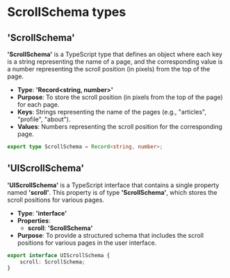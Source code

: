 # ScrollSchema types

## 'ScrollSchema'

**'ScrollSchema'** is a TypeScript type that defines an object where each key is a string representing the name of a page, and the corresponding value is a number representing the scroll position (in pixels) from the top of the page.
- **Type**: **'Record<string, number>'**
- **Purpose**: To store the scroll position (in pixels from the top of the page) for each page.
- **Keys**: Strings representing the name of the pages (e.g., "articles", "profile", "about").
- **Values**: Numbers representing the scroll position for the corresponding page.

```typescript
export type ScrollSchema = Record<string, number>;
```

## 'UIScrollSchema'

**'UIScrollSchema'** is a TypeScript interface that contains a single property named **'scroll'**. 
This property is of type **'ScrollSchema'**, which stores the scroll positions for various pages.

- **Type**: **'interface'**
- **Properties**:
  - **scroll**: **'ScrollSchema'**
- **Purpose**: To provide a structured schema that includes the scroll positions for various pages in the user interface.

```typescript
export interface UIScrollSchema {
    scroll: ScrollSchema;
}
```
